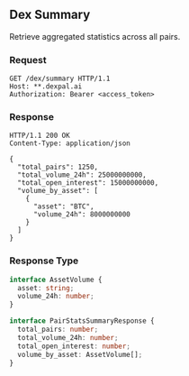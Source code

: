 ## Dex Summary

Retrieve aggregated statistics across all pairs.

### Request

```http
GET /dex/summary HTTP/1.1
Host: **.dexpal.ai
Authorization: Bearer <access_token>
```

### Response

```http
HTTP/1.1 200 OK
Content-Type: application/json

{
  "total_pairs": 1250,
  "total_volume_24h": 25000000000,
  "total_open_interest": 15000000000,
  "volume_by_asset": [
    {
      "asset": "BTC",
      "volume_24h": 8000000000
    }
  ]
}
```

### Response Type

```ts
interface AssetVolume {
  asset: string;
  volume_24h: number;
}

interface PairStatsSummaryResponse {
  total_pairs: number;
  total_volume_24h: number;
  total_open_interest: number;
  volume_by_asset: AssetVolume[];
}
```
